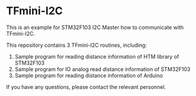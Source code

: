 # TFmini-I2C
This is an example for STM32F103 I2C Master how to communicate with TFmini-I2C.

This repository contains 3 TFmini-I2C routines, including:  
1. Sample program for reading distance information of HTM library of STM32F103  
2. Sample program for IO analog read distance information of STM32F103  
3. Sample program for reading distance information of Arduino  

If you have any questions, please contact the relevant personnel.

